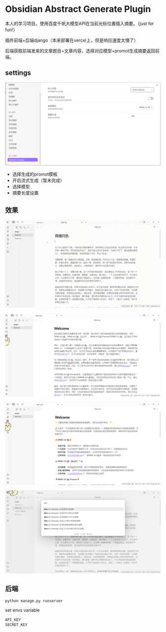 # Obsidian Abstract Generate Plugin

本人的学习项目。使用百度千帆大模型API在当前光标位置插入摘要。（just for fun!）

插件前端+后端django（本来部署在vercel上，但是响应速度太慢了）

后端获取前端发来的文章题目+文章内容，选择对应模型+promot生成摘要返回前端。

## settings

![settings](images/pic1.png)

- 选择生成的promot模板
- 开启流式生成（暂未完成）
- 选择模型
- 摘要长度设置

## 效果

![效果](images/pic4.gif)

![效果2](images/pic2.png)

![效果3](images/pic3.png)

![效果4](images/pic5.png)

## 后端

```shell
python manage.py runserver
```

set envs variable

```
API_KEY
SECRET_KEY
```

